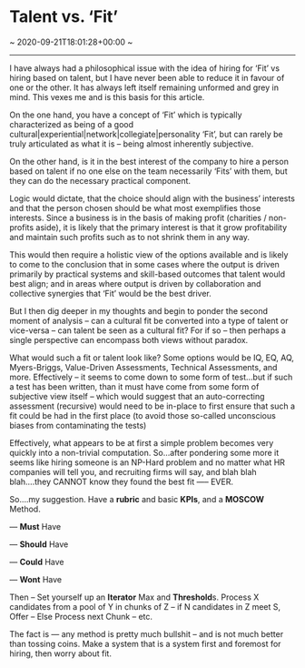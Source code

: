 # Talent vs. &#8216;Fit&#8217;
~ 2020-09-21T18:01:28+00:00 ~
  
---
I have always had a philosophical issue with the idea of hiring for ‘Fit’ vs hiring based on talent, but I have never been able to reduce it in favour of one or the other. It has always left itself remaining unformed and grey in mind. This vexes me and is this basis for this article.

On the one hand, you have a concept of ‘Fit’ which is typically characterized as being of a good cultural|experiential|network|collegiate|personality ‘Fit’, but can rarely be truly articulated as what it is – being almost inherently subjective.

On the other hand, is it in the best interest of the company to hire a person based on talent if no one else on the team necessarily ‘Fits’ with them, but they can do the necessary practical component.

Logic would dictate, that the choice should align with the business’ interests and that the person chosen should be what most exemplifies those interests. Since a business is in the basis of making profit (charities / non-profits aside), it is likely that the primary interest is that it grow profitability and maintain such profits such as to not shrink them in any way.

This would then require a holistic view of the options available and is likely to come to the conclusion that in some cases where the output is driven primarily by practical systems and skill-based outcomes that talent would best align; and in areas where output is driven by collaboration and collective synergies that ‘Fit’ would be the best driver.

But I then dig deeper in my thoughts and begin to ponder the second moment of analysis – can a cultural fit be converted into a type of talent or vice-versa – can talent be seen as a cultural fit? For if so – then perhaps a single perspective can encompass both views without paradox.

What would such a fit or talent look like? Some options would be IQ, EQ, AQ, Myers-Briggs, Value-Driven Assessments, Technical Assessments, and more. Effectively – it seems to come down to some form of test…but if such a test has been written, than it must have come from some form of subjective view itself – which would suggest that an auto-correcting assessment (recursive) would need to be in-place to first ensure that such a fit could be had in the first place (to avoid those so-called unconscious biases from contaminating the tests)

Effectively, what appears to be at first a simple problem becomes very quickly into a non-trivial computation. So…after pondering some more it seems like hiring someone is an NP-Hard problem and no matter what HR companies will tell you, and recruiting firms will say, and blah blah blah….they CANNOT know they found the best fit —– EVER.

So….my suggestion. Have a **rubric** and basic **KPIs**, and a **MOSCOW** Method.

— **Must** Have

— **Should** Have

— **Could** Have

— **Wont** Have

Then – Set yourself up an **Iterator** Max and **Threshold**s. Process X candidates from a pool of Y in chunks of Z – if N candidates in Z meet S, Offer – Else Process next Chunk – etc.

The fact is — any method is pretty much bullshit – and is not much better than tossing coins. Make a system that is a system first and foremost for hiring, then worry about fit.